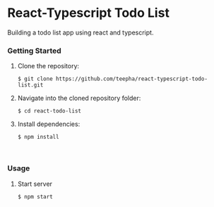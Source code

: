 # React-Typescript Todo List
Building a todo list app using react and typescript.

### Getting Started
1. Clone the repository:
    ```
    $ git clone https://github.com/teepha/react-typescript-todo-list.git
    ```

2. Navigate into the cloned repository folder:
    ```
    $ cd react-todo-list
    ```

3. Install dependencies:
    ```
    $ npm install
    ```
<br>

### Usage
1. Start server
    ```
    $ npm start
    ```
<br>
